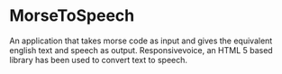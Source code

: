 # MorseToSpeech
An application that takes morse code as input and gives the equivalent english text and speech as output.
Responsivevoice, an HTML 5 based library has been used to convert text to speech.
